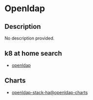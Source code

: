 # Openldap

## Description

No description provided.

## k8 at home search

- [openldap](https://nanne.dev/k8s-at-home-search/#/openldap)

## Charts

- [openldap-stack-ha@openldap-charts](https://jp-gouin.github.io/helm-openldap/)
